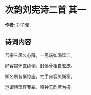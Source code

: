 # 次韵刘宪诗二首  其一

**作者**: 刘子翚

## 诗词内容

吾宗三凤久心降，一见端如渴饮江。

好客襟怀直绝倒，封侯骨相自耆庞。

知名夙昔惭惊座，袖手雍容笑斲窗。

岂谓诗盟容我辈，哑钟无韵若为撞。

